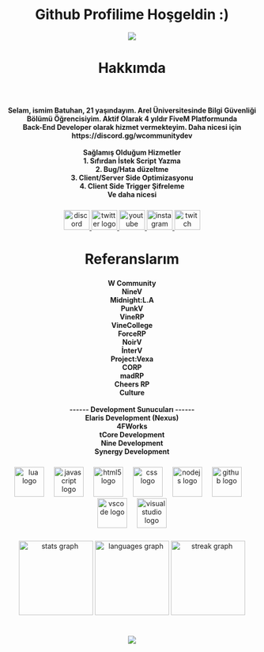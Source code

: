 <h1 align="center">Github Profilime Hoşgeldin :)</h1>

<div align="center">
<a href="https://discord.com/users/260660597312585728"><img src="https://lanyard.cnrad.dev/api/260660597312585728?bg=000000&borderRadius=10px&showDisplayName=true" /></a>
</div>

###


<h1 align="center">Hakkımda</h1>

###

<br clear="both">

<h4 align="center">Selam, ismim Batuhan, 21 yaşındayım. Arel Üniversitesinde Bilgi Güvenliği Bölümü Öğrencisiyim. Aktif Olarak 4 yıldır FiveM Platformunda<br>Back-End Developer olarak hizmet vermekteyim. Daha nicesi için https://discord.gg/wcommunitydev<br><br>Sağlamış Olduğum Hizmetler<br>1. Sıfırdan İstek Script Yazma<br>2. Bug/Hata düzeltme<br>3. Client/Server Side Optimizasyonu<br>4. Client Side Trigger Şifreleme<br>Ve daha nicesi</h4>

###

<div align="center">
  <a href="https://discord.gg/wcommunity" target="_blank">
    <img src="https://raw.githubusercontent.com/maurodesouza/profile-readme-generator/master/src/assets/icons/social/discord/default.svg" width="52" height="40" alt="discord logo"  />
  </a>
  <a href="https://x.com/bathuwan" target="_blank">
    <img src="https://raw.githubusercontent.com/maurodesouza/profile-readme-generator/master/src/assets/icons/social/twitter/default.svg" width="52" height="40" alt="twitter logo"  />
  </a>
  <a href="https://www.youtube.com/@bathuwan" target="_blank">
    <img src="https://raw.githubusercontent.com/maurodesouza/profile-readme-generator/master/src/assets/icons/social/youtube/default.svg" width="52" height="40" alt="youtube logo"  />
  </a>
  <a href="https://www.instagram.com/bathuwan" target="_blank">
    <img src="https://raw.githubusercontent.com/maurodesouza/profile-readme-generator/master/src/assets/icons/social/instagram/default.svg" width="52" height="40" alt="instagram logo"  />
  </a>
  <a href="https://www.twitch.tv/bathuwan" target="_blank">
    <img src="https://raw.githubusercontent.com/maurodesouza/profile-readme-generator/master/src/assets/icons/social/twitch/default.svg" width="52" height="40" alt="twitch logo"  />
  </a>
</div>

###

<h1 align="center">Referanslarım</h1>

###

<h4 align="center">W Community<br>NineV<br>Midnight:L.A<br>PunkV<br>VineRP<br>VineCollege<br>ForceRP<br>NoirV<br>İnterV<br>Project:Vexa<br>CORP<br>madRP<br>Cheers RP<br>Culture<br><br>------ Development Sunucuları ------<br>Elaris Development (Nexus)<br>4FWorks<br>tCore Development<br>Nine Development<br>Synergy Development</h4>

###

<div align="center">
  <img src="https://cdn.jsdelivr.net/gh/devicons/devicon/icons/lua/lua-original.svg" height="60" alt="lua logo"  />
  <img width="12" />
  <img src="https://cdn.jsdelivr.net/gh/devicons/devicon/icons/javascript/javascript-plain.svg" height="60" alt="javascript logo"  />
  <img width="12" />
  <img src="https://cdn.jsdelivr.net/gh/devicons/devicon/icons/html5/html5-original.svg" height="60" alt="html5 logo"  />
  <img width="12" />
  <img src="https://cdn.jsdelivr.net/gh/devicons/devicon/icons/css3/css3-original.svg" height="60" alt="css logo"  />
  <img width="12" />
  <img src="https://cdn.jsdelivr.net/gh/devicons/devicon/icons/nodejs/nodejs-original-wordmark.svg" height="60" alt="nodejs logo"  />
  <img width="12" />
  <img src="https://cdn.jsdelivr.net/gh/devicons/devicon/icons/github/github-original.svg" height="60" alt="github logo"  />
  <img width="12" />
  <img src="https://cdn.jsdelivr.net/gh/devicons/devicon/icons/vscode/vscode-original.svg" height="60" alt="vscode logo"  />
  <img width="12" />
  <img src="https://cdn.jsdelivr.net/gh/devicons/devicon/icons/visualstudio/visualstudio-plain.svg" height="60" alt="visualstudio logo"  />
</div>

###

<div align="center">
  <img src="https://github-readme-stats.vercel.app/api?username=injector1337&hide_title=false&hide_rank=false&show_icons=true&include_all_commits=true&count_private=true&disable_animations=false&theme=dark&locale=en&hide_border=false&order=1&custom_title=Github%20%C4%B0statistiklerim" height="150" alt="stats graph"  />
  <img src="https://github-readme-stats.vercel.app/api/top-langs?username=injector1337&locale=en&hide_title=false&layout=compact&card_width=320&langs_count=6&theme=dark&hide_border=false&order=2&custom_title=Fazla%20Kulland%C4%B1%C4%9F%C4%B1m%20Yaz%C4%B1l%C4%B1m%20Dilleri" height="150" alt="languages graph"  />
  <img src="https://streak-stats.demolab.com?user=injector1337&locale=en&mode=weekly&theme=dark&hide_border=false&border_radius=5&order=3" height="150" alt="streak graph"  />
</div>

###


<br clear="both">

<div align="center">
  <img src="https://visitor-badge.laobi.icu/badge?page_id=injector1337.injector1337&left_color=black&right_color=darkgrey"  />
</div>

###



